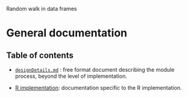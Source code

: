 Random walk in data frames
# General documentation
## Table of contents

- [`designDetails.md`](designDetails.md) : free format document describing the module process, beyond the level of implementation.
  
- [R implementation](../r_implementation/documentation/tableOfContents.md): documentation specific to the R implementation.